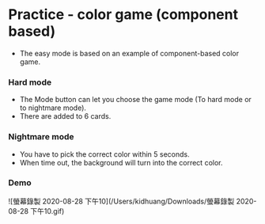 # Practice - color game (component based)

- The easy mode is based on an example of component-based color game.

### Hard mode

- The Mode button can let you choose the game mode (To hard mode or to nightmare mode).
- There are added to 6 cards.

### Nightmare mode

- You have to pick the correct color within 5 seconds.
- When time out, the background will turn into the correct color.

### Demo

![螢幕錄製 2020-08-28 下午10](/Users/kidhuang/Downloads/螢幕錄製 2020-08-28 下午10.gif)